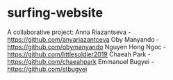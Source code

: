 # surfing-website

A collaborative project: 
Anna Riazantseva - https://github.com/anyariazantceva 
Oby Manyando - https://github.com/obymanyando 
Nguyen Hong Ngoc - https://github.com/littlesoldier2019 
Chaeah Park - https://github.com/chaeahpark 
Emmanuel Bugyei - https://github.com/stbugyei